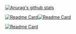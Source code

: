 

<!--
**crow821/crow821** is a ✨ _special_ ✨ repository because its `README.md` (this file) appears on your GitHub profile.

Here are some ideas to get you started:

- 🔭 I’m currently working on ...
- 🌱 I’m currently learning ...
- 👯 I’m looking to collaborate on ...
- 🤔 I’m looking for help with ...
- 💬 Ask me about ...
- 📫 How to reach me: ...
- 😄 Pronouns: ...
- ⚡ Fun fact: ...
-->

[![Anurag's github stats](https://github-readme-stats.vercel.app/api?username=crow821&theme=radical&show_icons=true)](https://github.com/anuraghazra/github-readme-stats)





[![Readme Card](https://github-readme-stats.vercel.app/api/pin/?username=crow821&repo=crowsec&theme=radical&show_icons=true)](https://github.com/anuraghazra/github-readme-stats)[![Readme Card](https://github-readme-stats.vercel.app/api/pin/?username=crow821&repo=vulntarget&theme=radical&show_icons=true)](https://github.com/anuraghazra/github-readme-stats)

[![Readme Card](https://github-readme-stats.vercel.app/api/pin/?username=crow821&repo=mayfly&theme=radical&show_icons=true)](https://github.com/anuraghazra/github-readme-stats)
